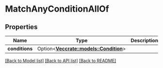 # MatchAnyConditionAllOf

## Properties

Name | Type | Description | Notes
------------ | ------------- | ------------- | -------------
**conditions** | Option<[**Vec<crate::models::Condition>**](Condition.md)> |  | [optional]

[[Back to Model list]](../README.md#documentation-for-models) [[Back to API list]](../README.md#documentation-for-api-endpoints) [[Back to README]](../README.md)


